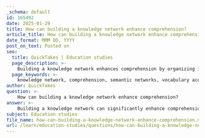 ```yaml
---
_schema: default
id: 165492
date: 2025-01-29
title: How can building a knowledge network enhance comprehension?
article_title: How can building a knowledge network enhance comprehension?
date_format: MMM DD, YYYY
post_on_text: Posted on
seo:
  title: QuickTakes | Education studies
  page_description: >-
    Building a knowledge network enhances comprehension by organizing information, reinforcing comprehension skills, facilitating background knowledge transfer, and promoting active learning, resulting in deeper understanding and better retention of knowledge.
  page_keywords: >-
    knowledge network, comprehension, semantic networks, vocabulary acquisition, background knowledge, content knowledge, active learning, knowledge building, retention, understanding
author: QuickTakes
question: >-
    How can building a knowledge network enhance comprehension?
answer: >-
    Building a knowledge network can significantly enhance comprehension by creating a structured framework for understanding and integrating new information. Here are several ways in which knowledge networks contribute to improved comprehension:\n\n1. **Organized Semantic Networks**: According to research, categorical relationships help students develop a well-organized semantic network, which is crucial for vocabulary acquisition and comprehension (Willingham, 2017). A well-structured knowledge network allows learners to connect new information to existing knowledge, facilitating deeper understanding.\n\n2. **Reinforcing Cycle of Knowledge and Skills**: Comprehension skills such as analyzing, inferring, and synthesizing information enable students to engage more deeply with content. As students acquire more content knowledge, they build a stronger background for understanding new information. This creates a reinforcing cycle where comprehension skills and knowledge continually enhance each other.\n\n3. **Background Knowledge Transfer**: Expanding background knowledge is essential for improving reading comprehension. Research indicates that background knowledge helps students transfer their knowledge to new comprehension tasks (Kim). A robust knowledge network allows learners to draw on their existing knowledge when encountering new material, making it easier to understand and integrate new concepts.\n\n4. **Content-Rich Instruction**: Content knowledge is vital for comprehension, particularly in language arts education. Building students' content knowledge through structured instruction can cultivate the abilities that influence linguistic comprehension, thereby enhancing overall understanding (Content Knowledge Boosts Comprehension).\n\n5. **Knowledge Building and Retention**: Knowledge building involves the process of learning new concepts and deepening understanding of interconnected facts. This process is supported by schemas, which help learners organize and retain information over the long term. A well-developed knowledge network can facilitate this process, leading to better retention and application of knowledge.\n\n6. **Active Learning and Practical Experience**: Knowledge networks can also be enhanced through experiential methods of knowledge sharing, such as internships and hands-on activities. These methods emphasize active involvement and real-world application, which can deepen comprehension and make learning more relevant.\n\nIn summary, building a knowledge network enhances comprehension by organizing information, facilitating the transfer of background knowledge, reinforcing comprehension skills, and promoting active learning. This interconnected approach to learning not only improves understanding but also supports long-term retention and application of knowledge across various contexts.
subject: Education studies
file_name: how-can-building-a-knowledge-network-enhance-comprehension.md
url: /learn/education-studies/questions/how-can-building-a-knowledge-network-enhance-comprehension
---
```


&nbsp;